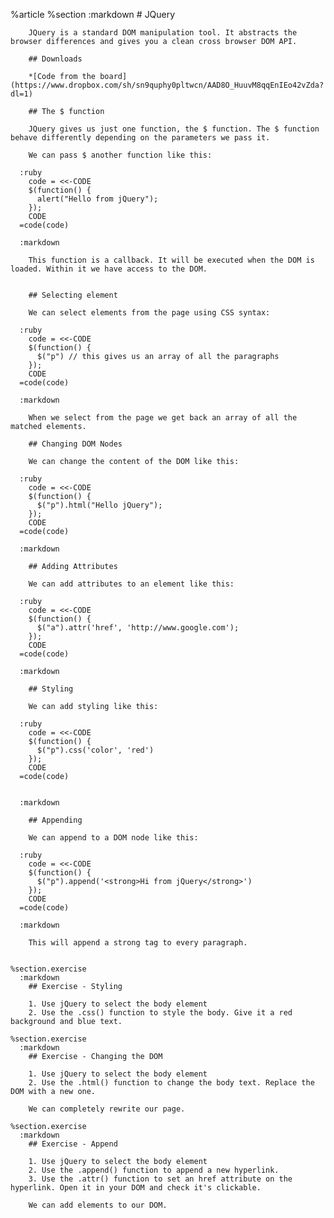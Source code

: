 %article
    %section
      :markdown
        # JQuery
  
        JQuery is a standard DOM manipulation tool. It abstracts the browser differences and gives you a clean cross browser DOM API.
  
        ## Downloads
  
        *[Code from the board](https://www.dropbox.com/sh/sn9quphy0pltwcn/AAD8O_HuuvM8qqEnIEo42vZda?dl=1)
  
        ## The $ function
  
        JQuery gives us just one function, the $ function. The $ function behave differently depending on the parameters we pass it.
  
        We can pass $ another function like this:
  
      :ruby
        code = <<-CODE
        $(function() {
          alert("Hello from jQuery");
        });
        CODE
      =code(code)
  
      :markdown
  
        This function is a callback. It will be executed when the DOM is loaded. Within it we have access to the DOM.
  
  
        ## Selecting element
  
        We can select elements from the page using CSS syntax:
  
      :ruby
        code = <<-CODE
        $(function() {
          $("p") // this gives us an array of all the paragraphs
        });
        CODE
      =code(code)
  
      :markdown
  
        When we select from the page we get back an array of all the matched elements.
  
        ## Changing DOM Nodes
  
        We can change the content of the DOM like this:
  
      :ruby
        code = <<-CODE
        $(function() {
          $("p").html("Hello jQuery");
        });
        CODE
      =code(code)
  
      :markdown
  
        ## Adding Attributes
  
        We can add attributes to an element like this:
  
      :ruby
        code = <<-CODE
        $(function() {
          $("a").attr('href', 'http://www.google.com');
        });
        CODE
      =code(code)
  
      :markdown
  
        ## Styling
  
        We can add styling like this:
  
      :ruby
        code = <<-CODE
        $(function() {
          $("p").css('color', 'red')
        });
        CODE
      =code(code)
  
  
      :markdown
  
        ## Appending
  
        We can append to a DOM node like this:
  
      :ruby
        code = <<-CODE
        $(function() {
          $("p").append('<strong>Hi from jQuery</strong>')
        });
        CODE
      =code(code)
  
      :markdown
  
        This will append a strong tag to every paragraph.
  
  
    %section.exercise
      :markdown
        ## Exercise - Styling
  
        1. Use jQuery to select the body element
        2. Use the .css() function to style the body. Give it a red background and blue text.
  
    %section.exercise
      :markdown
        ## Exercise - Changing the DOM
  
        1. Use jQuery to select the body element
        2. Use the .html() function to change the body text. Replace the DOM with a new one.
  
        We can completely rewrite our page.
  
    %section.exercise
      :markdown
        ## Exercise - Append
  
        1. Use jQuery to select the body element
        2. Use the .append() function to append a new hyperlink.
        3. Use the .attr() function to set an href attribute on the hyperlink. Open it in your DOM and check it's clickable.
  
        We can add elements to our DOM.
  
